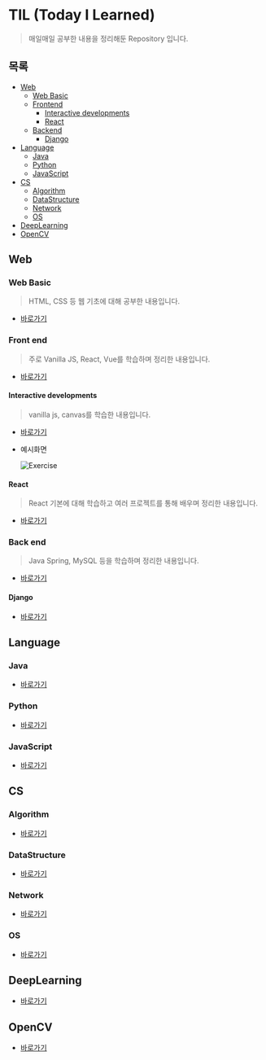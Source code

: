 # TIL (Today I Learned)

> 매일매일 공부한 내용을 정리해둔 Repository 입니다.

## 목록

* [Web](#web)
  * [Web Basic](#web-basic)
  * [Frontend](#front-end)
    * [Interactive developments](#interactive-developments)
    * [React](#react)
  * [Backend](#back-end)
    * [Django](#django)
* [Language](#language)
  * [Java](#java)
  * [Python](#python)
  * [JavaScript](#javascript)
* [CS](#cs)
  * [Algorithm](#algorithm)
  * [DataStructure](#datastructure)
  * [Network](#network)
  * [OS](#os)
* [DeepLearning](#deeplearning)
* [OpenCV](#opencv)

## Web

### Web Basic

> HTML, CSS 등 웹 기초에 대해 공부한 내용입니다.

* [바로가기](./web/basic)

### Front end

> 주로 Vanilla JS, React, Vue를 학습하며 정리한 내용입니다.

* [바로가기](./web/frontend)

#### Interactive developments

> vanilla js, canvas를 학습한 내용입니다.

* [바로가기](./web/frontend/Interactive)

* 예시화면

  ![Exercise](./images/interactive.gif)

#### React

> React 기본에 대해 학습하고 여러 프로젝트를 통해 배우며 정리한 내용입니다.

* [바로가기](./web/frontend/react)

### Back end

> Java Spring, MySQL 등을 학습하며 정리한 내용입니다.

* [바로가기](./web/backend)

#### Django

* [바로가기](./web/backend/django)

## Language

### Java

* [바로가기](./language/java)

### Python

* [바로가기](./language/python)

### JavaScript

* [바로가기](./language/javaScript)

## CS

### Algorithm

* [바로가기](./CS/algorithm)

### DataStructure

* [바로가기](./CS/DataStructure)

### Network

* [바로가기](./CS/Network)

### OS

* [바로가기](./CS/OS)

## DeepLearning

* [바로가기](./DeepLearning)

## OpenCV

* [바로가기](./OpenCV)





